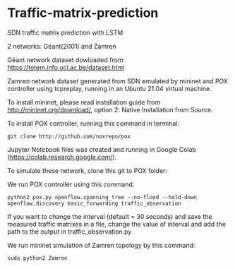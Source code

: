 # Traffic-matrix-prediction

SDN traffic matrix prediction with LSTM

2 networks: Géant(2001) and Zamren

Géant network dataset dowloaded from: https://totem.info.ucl.ac.be/dataset.html

Zamren network dataset generated from SDN emulated by mininet and POX controller using tcpreplay, running in an Ubuntu 21.04 virtual machine.

To install mininet, please read installation guide from http://mininet.org/download/, option 2: Native Installation from Source.

To install POX controller, running this command in terminal:

    git clone http://github.com/noxrepo/pox

Jupyter Notebook files was created and running in Google Colab (https://colab.research.google.com/).

To simulate these network, clone this git to POX folder:

We run POX controller using this command:

    python2 pox.py openflow.spanning_tree --no-flood --hold-down openflow.discovery basic_forwarding traffic_observation  

If you want to change the interval (default = 30 seconds) and save the measured traffic matrixes in a file, change the value of interval and add the path to the output in traffic_observation.py

We run mininet simulation of Zamren topology by this command:

    sudo python2 Zamren








